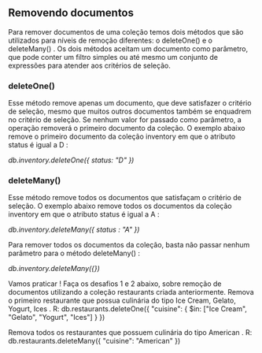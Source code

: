 ## Removendo documentos

Para remover documentos de uma coleção temos dois métodos que são utilizados para níveis de remoção diferentes: o deleteOne() e o deleteMany() . Os dois métodos aceitam um documento como parâmetro, que pode conter um filtro simples ou até mesmo um conjunto de expressões para atender aos critérios de seleção.

### deleteOne()
Esse método remove apenas um documento, que deve satisfazer o critério de seleção, mesmo que muitos outros documentos também se enquadrem no critério de seleção. Se nenhum valor for passado como parâmetro, a operação removerá o primeiro documento da coleção.
O exemplo abaixo remove o primeiro documento da coleção inventory em que o atributo status é igual a D :

*db.inventory.deleteOne({ status: "D" })*

### deleteMany()
Esse método remove todos os documentos que satisfaçam o critério de seleção.
O exemplo abaixo remove todos os documentos da coleção inventory em que o atributo status é igual a A :

*db.inventory.deleteMany({ status : "A" })*

Para remover todos os documentos da coleção, basta não passar nenhum parâmetro para o método deleteMany() :

*db.inventory.deleteMany({})*

Vamos praticar !
Faça os desafios 1 e 2 abaixo, sobre remoção de documentos utilizando a coleção restaurants criada anteriormente.
Remova o primeiro restaurante que possua culinária do tipo Ice Cream, Gelato, Yogurt, Ices .
R: db.restaurants.deleteOne({ "cuisine": { $in: ["Ice Cream", "Gelato", "Yogurt", "Ices"] } })

Remova todos os restaurantes que possuem culinária do tipo American .
R: db.restaurants.deleteMany({ "cuisine": "American" })
